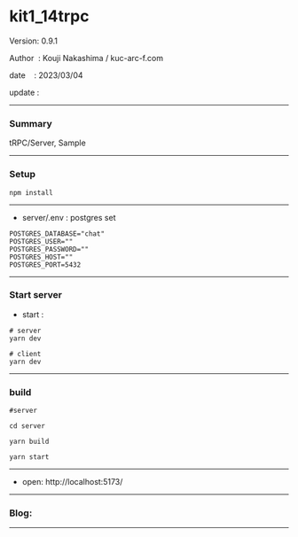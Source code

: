 ﻿# kit1_14trpc

 Version: 0.9.1

 Author  : Kouji Nakashima / kuc-arc-f.com

 date    : 2023/03/04 

 update  :
 
***
### Summary

tRPC/Server, Sample

***
### Setup

```
npm install
```

***
* server/.env : postgres set

```
POSTGRES_DATABASE="chat"
POSTGRES_USER=""
POSTGRES_PASSWORD=""
POSTGRES_HOST=""
POSTGRES_PORT=5432

```

***
### Start server
* start :

```
# server
yarn dev

# client
yarn dev

```
***
### build

```
#server 

cd server

yarn build

yarn start

```
***

* open: http://localhost:5173/

***
### Blog:


***